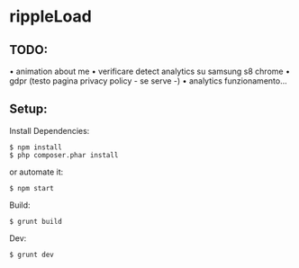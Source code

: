 # rippleLoad
## TODO:
• animation about me
• verificare detect analytics su samsung s8 chrome
• gdpr (testo pagina privacy policy - se serve -)
• analytics funzionamento...
## Setup:
Install Dependencies:
```shell
$ npm install
$ php composer.phar install
```
or automate it:
```shell
$ npm start
```
Build:
```shell
$ grunt build
```
Dev:
```shell
$ grunt dev
```